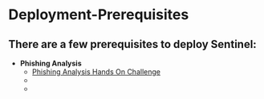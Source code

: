 # Deployment-Prerequisites

<h2>There are a few prerequisites to deploy Sentinel: </h2>

- <b>Phishing Analysis</b>
  - [Phishing Analysis Hands On Challenge](https://github.com/KaizenJS7/Phishing-Analysis-Hands-On-Challenge)
  - 
  - 
